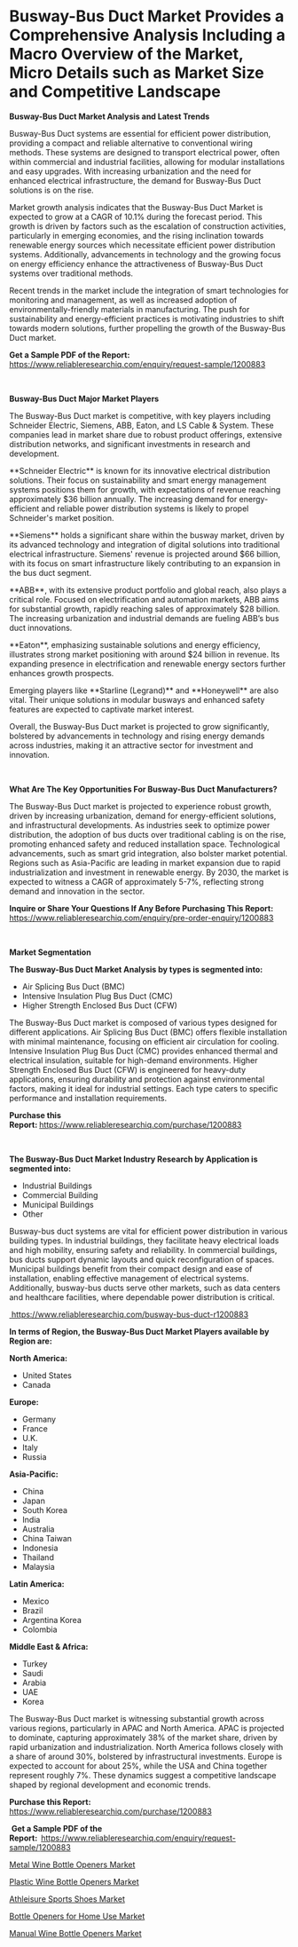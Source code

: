 <p><h1>Busway-Bus Duct Market Provides a Comprehensive Analysis Including a Macro Overview of the Market, Micro Details such as Market Size and Competitive Landscape</h1></p><p><strong>Busway-Bus Duct Market Analysis and Latest Trends</strong></p>
<p><p>Busway-Bus Duct systems are essential for efficient power distribution, providing a compact and reliable alternative to conventional wiring methods. These systems are designed to transport electrical power, often within commercial and industrial facilities, allowing for modular installations and easy upgrades. With increasing urbanization and the need for enhanced electrical infrastructure, the demand for Busway-Bus Duct solutions is on the rise.</p><p>Market growth analysis indicates that the Busway-Bus Duct Market is expected to grow at a CAGR of 10.1% during the forecast period. This growth is driven by factors such as the escalation of construction activities, particularly in emerging economies, and the rising inclination towards renewable energy sources which necessitate efficient power distribution systems. Additionally, advancements in technology and the growing focus on energy efficiency enhance the attractiveness of Busway-Bus Duct systems over traditional methods.</p><p>Recent trends in the market include the integration of smart technologies for monitoring and management, as well as increased adoption of environmentally-friendly materials in manufacturing. The push for sustainability and energy-efficient practices is motivating industries to shift towards modern solutions, further propelling the growth of the Busway-Bus Duct market.</p></p>
<p><strong>Get a Sample PDF of the Report:&nbsp;</strong> <a href="https://www.reliableresearchiq.com/enquiry/request-sample/1200883?utm_campaign=1546&utm_medium=2&utm_source=Github&utm_content=ia&utm_term=11102024&utm_id=busway-bus-duct">https://www.reliableresearchiq.com/enquiry/request-sample/1200883</a></p>
<p>&nbsp;</p>
<p><strong>Busway-Bus Duct Major Market Players</strong></p>
<p><p>The Busway-Bus Duct market is competitive, with key players including Schneider Electric, Siemens, ABB, Eaton, and LS Cable & System. These companies lead in market share due to robust product offerings, extensive distribution networks, and significant investments in research and development.</p><p>**Schneider Electric** is known for its innovative electrical distribution solutions. Their focus on sustainability and smart energy management systems positions them for growth, with expectations of revenue reaching approximately $36 billion annually. The increasing demand for energy-efficient and reliable power distribution systems is likely to propel Schneider's market position.</p><p>**Siemens** holds a significant share within the busway market, driven by its advanced technology and integration of digital solutions into traditional electrical infrastructure. Siemens' revenue is projected around $66 billion, with its focus on smart infrastructure likely contributing to an expansion in the bus duct segment.</p><p>**ABB**, with its extensive product portfolio and global reach, also plays a critical role. Focused on electrification and automation markets, ABB aims for substantial growth, rapidly reaching sales of approximately $28 billion. The increasing urbanization and industrial demands are fueling ABB’s bus duct innovations.</p><p>**Eaton**, emphasizing sustainable solutions and energy efficiency, illustrates strong market positioning with around $24 billion in revenue. Its expanding presence in electrification and renewable energy sectors further enhances growth prospects.</p><p>Emerging players like **Starline (Legrand)** and **Honeywell** are also vital. Their unique solutions in modular busways and enhanced safety features are expected to captivate market interest.</p><p>Overall, the Busway-Bus Duct market is projected to grow significantly, bolstered by advancements in technology and rising energy demands across industries, making it an attractive sector for investment and innovation.</p></p>
<p>&nbsp;</p>
<p><strong>What Are The Key Opportunities For Busway-Bus Duct Manufacturers?</strong></p>
<p><p>The Busway-Bus Duct market is projected to experience robust growth, driven by increasing urbanization, demand for energy-efficient solutions, and infrastructural developments. As industries seek to optimize power distribution, the adoption of bus ducts over traditional cabling is on the rise, promoting enhanced safety and reduced installation space. Technological advancements, such as smart grid integration, also bolster market potential. Regions such as Asia-Pacific are leading in market expansion due to rapid industrialization and investment in renewable energy. By 2030, the market is expected to witness a CAGR of approximately 5-7%, reflecting strong demand and innovation in the sector.</p></p>
<p><strong>Inquire or Share Your Questions If Any Before Purchasing This Report:</strong> <a href="https://www.reliableresearchiq.com/enquiry/pre-order-enquiry/1200883?utm_campaign=1546&utm_medium=2&utm_source=Github&utm_content=ia&utm_term=11102024&utm_id=busway-bus-duct">https://www.reliableresearchiq.com/enquiry/pre-order-enquiry/1200883</a></p>
<p>&nbsp;</p>
<p><strong>Market Segmentation</strong></p>
<p><strong>The Busway-Bus Duct Market Analysis by types is segmented into:</strong></p>
<p><ul><li>Air Splicing Bus Duct (BMC)</li><li>Intensive Insulation Plug Bus Duct (CMC)</li><li>Higher Strength Enclosed Bus Duct (CFW)</li></ul></p>
<p><p>The Busway-Bus Duct market is composed of various types designed for different applications. Air Splicing Bus Duct (BMC) offers flexible installation with minimal maintenance, focusing on efficient air circulation for cooling. Intensive Insulation Plug Bus Duct (CMC) provides enhanced thermal and electrical insulation, suitable for high-demand environments. Higher Strength Enclosed Bus Duct (CFW) is engineered for heavy-duty applications, ensuring durability and protection against environmental factors, making it ideal for industrial settings. Each type caters to specific performance and installation requirements.</p></p>
<p><strong>Purchase this Report:&nbsp;</strong><a href="https://www.reliableresearchiq.com/purchase/1200883?utm_campaign=1546&utm_medium=2&utm_source=Github&utm_content=ia&utm_term=11102024&utm_id=busway-bus-duct">https://www.reliableresearchiq.com/purchase/1200883</a></p>
<p>&nbsp;</p>
<p><strong>The Busway-Bus Duct Market Industry Research by Application is segmented into:</strong></p>
<p><ul><li>Industrial Buildings</li><li>Commercial Building</li><li>Municipal Buildings</li><li>Other</li></ul></p>
<p><p>Busway-bus duct systems are vital for efficient power distribution in various building types. In industrial buildings, they facilitate heavy electrical loads and high mobility, ensuring safety and reliability. In commercial buildings, bus ducts support dynamic layouts and quick reconfiguration of spaces. Municipal buildings benefit from their compact design and ease of installation, enabling effective management of electrical systems. Additionally, busway-bus ducts serve other markets, such as data centers and healthcare facilities, where dependable power distribution is critical.</p></p>
<p><a href="https://www.reliableresearchiq.com/busway-bus-duct-r1200883?utm_campaign=1546&utm_medium=2&utm_source=Github&utm_content=ia&utm_term=11102024&utm_id=busway-bus-duct">&nbsp;https://www.reliableresearchiq.com/busway-bus-duct-r1200883</a></p>
<p><strong>In terms of Region, the Busway-Bus Duct Market Players available by Region are:</strong></p>
<p>
    <p> <strong> North America: </strong>
        <ul>
            <li>United States</li>
            <li>Canada</li>
        </ul>
        </p> 
    <p> <strong> Europe: </strong>
        <ul>
            <li>Germany</li>
            <li>France</li>
            <li>U.K.</li>
            <li>Italy</li>
            <li>Russia</li>
        </ul>
        </p> 
    <p> <strong> Asia-Pacific: </strong>
        <ul>
            <li>China</li>
            <li>Japan</li>
            <li>South Korea</li>
            <li>India</li>
            <li>Australia</li>
            <li>China Taiwan</li>
            <li>Indonesia</li>
            <li>Thailand</li>
            <li>Malaysia</li>
        </ul>
        </p> 
    <p> <strong> Latin America: </strong>
        <ul>
            <li>Mexico</li>
            <li>Brazil</li>
            <li>Argentina Korea</li>
            <li>Colombia</li>
        </ul>
        </p> 
    <p> <strong> Middle East & Africa: </strong>
        <ul>
            <li>Turkey</li>
            <li>Saudi</li>
            <li>Arabia</li>
            <li>UAE</li>
            <li>Korea</li>
        </ul>
    </p>
    </p>
<p><p>The Busway-Bus Duct market is witnessing substantial growth across various regions, particularly in APAC and North America. APAC is projected to dominate, capturing approximately 38% of the market share, driven by rapid urbanization and industrialization. North America follows closely with a share of around 30%, bolstered by infrastructural investments. Europe is expected to account for about 25%, while the USA and China together represent roughly 7%. These dynamics suggest a competitive landscape shaped by regional development and economic trends.</p></p>
<p><strong>Purchase this Report: </strong><a href="https://www.reliableresearchiq.com/purchase/1200883?utm_campaign=1546&utm_medium=2&utm_source=Github&utm_content=ia&utm_term=11102024&utm_id=busway-bus-duct">https://www.reliableresearchiq.com/purchase/1200883</a></p>
<p>&nbsp;<strong>Get a Sample PDF of the Report:&nbsp;&nbsp;</strong><a href="https://www.reliableresearchiq.com/enquiry/request-sample/1200883?utm_campaign=1546&utm_medium=2&utm_source=Github&utm_content=ia&utm_term=11102024&utm_id=busway-bus-duct">https://www.reliableresearchiq.com/enquiry/request-sample/1200883</a></p>
<p><strong></strong></p>
<p><p><a href="https://www.linkedin.com/pulse/metal-wine-bottle-openers-market-forecasts-trends-impact-sn3re?utm_campaign=1546&utm_medium=2&utm_source=Github&utm_content=ia&utm_term=11102024&utm_id=busway-bus-duct">Metal Wine Bottle Openers Market</a></p><p><a href="https://www.linkedin.com/pulse/global-plastic-wine-bottle-openers-market-exploring-share-kcege?utm_campaign=1546&utm_medium=2&utm_source=Github&utm_content=ia&utm_term=11102024&utm_id=busway-bus-duct">Plastic Wine Bottle Openers Market</a></p><p><a href="https://www.linkedin.com/pulse/athleisure-sports-shoes-market-industry-landscape-otsee?utm_campaign=1546&utm_medium=2&utm_source=Github&utm_content=ia&utm_term=11102024&utm_id=busway-bus-duct">Athleisure Sports Shoes Market</a></p><p><a href="https://www.linkedin.com/pulse/bottle-openers-home-use-market-share-size-trends-industry-72m2e?utm_campaign=1546&utm_medium=2&utm_source=Github&utm_content=ia&utm_term=11102024&utm_id=busway-bus-duct">Bottle Openers for Home Use Market</a></p><p><a href="https://www.linkedin.com/pulse/manual-wine-bottle-openers-market-size-share-analysis-growth-vql1e?utm_campaign=1546&utm_medium=2&utm_source=Github&utm_content=ia&utm_term=11102024&utm_id=busway-bus-duct">Manual Wine Bottle Openers Market</a></p></p>